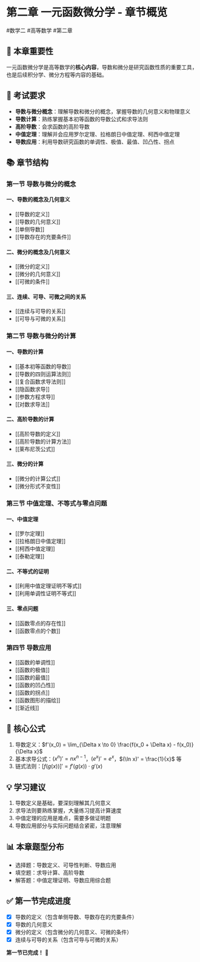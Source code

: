 # 第二章 一元函数微分学 - 章节概览

#数学二 #高等数学 #第二章

## 📌 本章重要性
一元函数微分学是高等数学的**核心内容**，导数和微分是研究函数性质的重要工具，也是后续积分学、微分方程等内容的基础。

## 🎯 考试要求
- **导数与微分概念**：理解导数和微分的概念，掌握导数的几何意义和物理意义
- **导数计算**：熟练掌握基本初等函数的导数公式和求导法则
- **高阶导数**：会求函数的高阶导数
- **中值定理**：理解并会应用罗尔定理、拉格朗日中值定理、柯西中值定理
- **导数应用**：利用导数研究函数的单调性、极值、最值、凹凸性、拐点

## 📚 章节结构

### 第一节 导数与微分的概念
#### 一、导数的概念及几何意义
- [[导数的定义]]
- [[导数的几何意义]]
- [[单侧导数]]
- [[导数存在的充要条件]]

#### 二、微分的概念及几何意义
- [[微分的定义]]
- [[微分的几何意义]]
- [[可微的条件]]

#### 三、连续、可导、可微之间的关系
- [[连续与可导的关系]]
- [[可导与可微的关系]]

### 第二节 导数与微分的计算
#### 一、导数的计算
- [[基本初等函数的导数]]
- [[导数的四则运算法则]]
- [[复合函数求导法则]]
- [[隐函数求导]]
- [[参数方程求导]]
- [[对数求导法]]

#### 二、高阶导数的计算
- [[高阶导数的定义]]
- [[高阶导数的计算方法]]
- [[莱布尼茨公式]]

#### 三、微分的计算
- [[微分的计算公式]]
- [[微分形式不变性]]

### 第三节 中值定理、不等式与零点问题
#### 一、中值定理
- [[罗尔定理]]
- [[拉格朗日中值定理]]
- [[柯西中值定理]]
- [[泰勒定理]]

#### 二、不等式的证明
- [[利用中值定理证明不等式]]
- [[利用单调性证明不等式]]

#### 三、零点问题
- [[函数零点的存在性]]
- [[函数零点的个数]]

### 第四节 导数应用
- [[函数的单调性]]
- [[函数的极值]]
- [[函数的最值]]
- [[函数的凹凸性]]
- [[函数的拐点]]
- [[函数图形的描绘]]
- [[渐近线]]

## 🔑 核心公式
1. 导数定义：$f'(x_0) = \lim_{\Delta x \to 0} \frac{f(x_0 + \Delta x) - f(x_0)}{\Delta x}$
2. 基本求导公式：$(x^n)' = nx^{n-1}$，$(e^x)' = e^x$，$(\ln x)' = \frac{1}{x}$ 等
3. 链式法则：$[f(g(x))]' = f'(g(x)) \cdot g'(x)$

## 💡 学习建议
1. 导数定义是基础，要深刻理解其几何意义
2. 求导法则要熟练掌握，大量练习提高计算速度
3. 中值定理的应用是难点，需要多做证明题
4. 导数应用部分与实际问题结合紧密，注意理解

## 📊 本章题型分布
- 选择题：导数定义、可导性判断、导数应用
- 填空题：求导计算、高阶导数
- 解答题：中值定理证明、导数应用综合题

## ✅ 第一节完成进度
- [x] 导数的定义（包含单侧导数、导数存在的充要条件）
- [x] 导数的几何意义
- [x] 微分的定义（包含微分的几何意义、可微的条件）
- [x] 连续与可导的关系（包含可导与可微的关系）

**第一节已完成！** 🎉